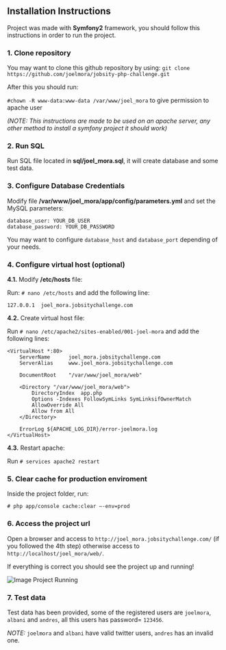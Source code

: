 ## Installation Instructions ##

Project was made with **Symfony2** framework, you should follow this instructions in order to run the project.

### 1. Clone repository ###

You may want to clone this github repository by using:
`git clone https://github.com/joelmora/jobsity-php-challenge.git`

After this you should run:

`#chown -R www-data:www-data /var/www/joel_mora` to give permission to apache user

_(NOTE: This instructions are made to be used on an apache server, any other method to install a symfony project it should work)_

### 2. Run SQL ###
Run SQL file located in **sql/joel_mora.sql**, it will create database and some test data.


### 3. Configure Database Credentials ###
Modify file **/var/www/joel_mora/app/config/parameters.yml** and set the MySQL parameters:

    database_user: YOUR_DB_USER
    database_password: YOUR_DB_PASSWORD

You may want to configure `database_host` and `database_port` depending of your needs.

### 4. Configure virtual host (optional) ###

**4.1.** Modify **/etc/hosts** file:

Run: `# nano /etc/hosts` and add the following line:

    127.0.0.1  joel_mora.jobsitychallenge.com  

**4.2.** Create virtual host file:

Run `# nano /etc/apache2/sites-enabled/001-joel-mora` and add the following lines:

	<VirtualHost *:80>
	    ServerName      joel_mora.jobsitychallenge.com
	    ServerAlias     www.joel_mora.jobsitychallenge.com
	
	    DocumentRoot    "/var/www/joel_mora/web"
	
	    <Directory "/var/www/joel_mora/web">
	        DirectoryIndex  app.php
	        Options -Indexes FollowSymLinks SymLinksifOwnerMatch
	        AllowOverride All
	        Allow from All
	    </Directory>
	
	    ErrorLog ${APACHE_LOG_DIR}/error-joelmora.log
	</VirtualHost>


**4.3.** Restart apache:

Run `# services apache2 restart`


### 5. Clear cache for production enviroment ###
Inside the project folder, run:

`# php app/console cache:clear –-env=prod`



### 6. Access the project url ###

Open a browser and access to `http://joel_mora.jobsitychallenge.com/` (if you followed the 4th step) otherwise access to `http://localhost/joel_mora/web/`.

If everything is correct you should see the project up and running!

![Image Project Running](https://s3-us-west-2.amazonaws.com/joelmora/ProjectRunning.PNG)

### 7. Test data ###

Test data has been provided, some of the registered users are `joelmora`, `albani` and `andres`, all this users has password= `123456`.

*NOTE:* `joelmora` and `albani` have valid twitter users, `andres` has an invalid one.
